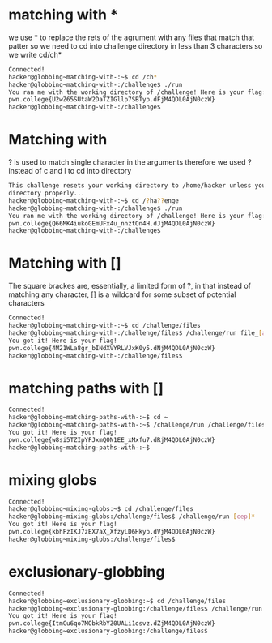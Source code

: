 # matching with *
we use * to replace the rets of the agrument with any files that match that patter so we need to cd into challenge directory in less than 3 characters so we write cd/ch*
```bash
Connected!
hacker@globbing~matching-with-:~$ cd /ch*
hacker@globbing~matching-with-:/challenge$ ./run
You ran me with the working directory of /challenge! Here is your flag:
pwn.college{U2wZ65SUtaW2DaTZIGllp7SBTyp.dFjM4QDL0AjN0czW}
hacker@globbing~matching-with-:/challenge$
```

# Matching with 
? is used to match single character in the arguments therefore we used ? instead of c and l to cd into directory 
```bash
This challenge resets your working directory to /home/hacker unless you change
directory properly...
hacker@globbing~matching-with-:~$ cd /?ha??enge
hacker@globbing~matching-with-:/challenge$ ./run
You ran me with the working directory of /challenge! Here is your flag:
pwn.college{Q66MK4iukoGEmUFx4u_nnztOn4H.dJjM4QDL0AjN0czW}
hacker@globbing~matching-with-:/challenge$
```

# Matching with []
The square brackes are, essentially, a limited form of ?, in that instead of matching any character, [] is a wildcard for some subset of potential characters
```bash
Connected!
hacker@globbing~matching-with-:~$ cd /challenge/files
hacker@globbing~matching-with-:/challenge/files$ /challenge/run file_[absh]
You got it! Here is your flag!
pwn.college{4M21WLa8gr_bINdXVYRLVJxK0y5.dNjM4QDL0AjN0czW}
hacker@globbing~matching-with-:/challenge/files$
```

# matching paths with []
```bash
Connected!
hacker@globbing~matching-paths-with-:~$ cd ~
hacker@globbing~matching-paths-with-:~$ /challenge/run /challenge/files/file_[bash]
You got it! Here is your flag!
pwn.college{w8si5TZIpYFJxmQ0N1EE_xMxfu7.dRjM4QDL0AjN0czW}
hacker@globbing~matching-paths-with-:~$
```
# mixing globs 
```bash
Connected!
hacker@globbing~mixing-globs:~$ cd /challenge/files
hacker@globbing~mixing-globs:/challenge/files$ /challenge/run [cep]*
You got it! Here is your flag!
pwn.college{kbhFzIKJ7zEX7aX_XfzyLD6Hkyp.dVjM4QDL0AjN0czW}
hacker@globbing~mixing-globs:/challenge/files$
```


# exclusionary-globbing
```bash
Connected!
hacker@globbing~exclusionary-globbing:~$ cd /challenge/files
hacker@globbing~exclusionary-globbing:/challenge/files$ /challenge/run [^pwn]*
You got it! Here is your flag!
pwn.college{ItmCu6qo7MObkRbYZ0UALi1osvz.dZjM4QDL0AjN0czW}
hacker@globbing~exclusionary-globbing:/challenge/files$
```
